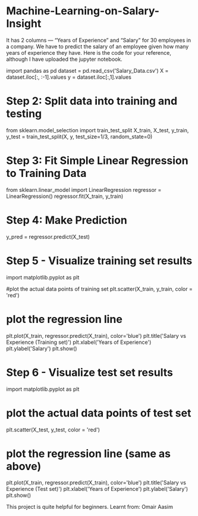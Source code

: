 # Machine-Learning-on-Salary-Insight

It has 2 columns — “Years of Experience” and “Salary” for 30 employees in a company. We have to predict the salary of an employee given how many years of experience they have.
Here is the code for your reference, although I have uploaded the jupyter notebook.

import pandas as pd
dataset = pd.read_csv('Salary_Data.csv')
X = dataset.iloc[:, :-1].values
y = dataset.iloc[:,1].values

# Step 2: Split data into training and testing
from sklearn.model_selection import train_test_split
X_train, X_test, y_train, y_test = train_test_split(X, y, test_size=1/3, random_state=0)

# Step 3: Fit Simple Linear Regression to Training Data
from sklearn.linear_model import LinearRegression
regressor = LinearRegression()
regressor.fit(X_train, y_train)

# Step 4: Make Prediction
y_pred = regressor.predict(X_test)

# Step 5 - Visualize training set results
import matplotlib.pyplot as plt

#plot the actual data points of training set
plt.scatter(X_train, y_train, color = 'red')
# plot the regression line
plt.plot(X_train, regressor.predict(X_train), color='blue')
plt.title('Salary vs Experience (Training set)')
plt.xlabel('Years of Experience')
plt.ylabel('Salary')
plt.show()

# Step 6 - Visualize test set results
import matplotlib.pyplot as plt
# plot the actual data points of test set
plt.scatter(X_test, y_test, color = 'red')
# plot the regression line (same as above)
plt.plot(X_train, regressor.predict(X_train), color='blue')
plt.title('Salary vs Experience (Test set)')
plt.xlabel('Years of Experience')
plt.ylabel('Salary')
plt.show()

This project is quite helpful for beginners. 
Learnt from: Omair Aasim

